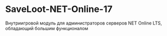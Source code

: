 # SaveLoot-NET-Online-17
 Внутриигровой модуль для администраторов серверов NET Online LTS, обладающий большим функционалом
